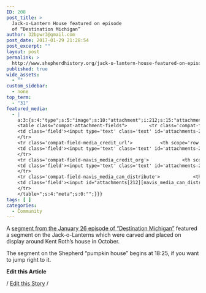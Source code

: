```yaml
---
ID: 208
post_title: >
  Jack-o-Lantern House featured on episode
  of “Destination Michigan”
author: 32bpwr3@gmail.com
post_date: 2017-01-29 21:28:54
post_excerpt: ""
layout: post
permalink: >
  http://www.shepherdhistory.org/jack-o-lantern-house-featured-on-episode-of-destination-michigan/
published: true
wide_assets:
  - ""
custom_sidebar:
  - none
top_term:
  - "31"
featured_media:
  - |
    a:3:{s:4:"type";s:5:"image";s:10:"attachment";i:212;s:15:"attachment_data";a:33:{s:2:"id";i:212;s:5:"title";s:12:"IMG_1609_595";s:8:"filename";s:16:"IMG_1609_595.jpg";s:3:"url";s:74:"http://www.shepherdhistory.org/wp-content/uploads/2017/01/IMG_1609_595.jpg";s:4:"link";s:109:"http://www.shepherdhistory.org/jack-o-lantern-house-featured-on-episode-of-destination-michigan/img_1609_595/";s:3:"alt";s:0:"";s:6:"author";s:1:"1";s:11:"description";s:0:"";s:7:"caption";s:0:"";s:4:"name";s:12:"img_1609_595";s:6:"status";s:7:"inherit";s:10:"uploadedTo";i:208;s:4:"date";i:1485730814000;s:8:"modified";i:1485730814000;s:9:"menuOrder";i:0;s:4:"mime";s:10:"image/jpeg";s:4:"type";s:5:"image";s:7:"subtype";s:4:"jpeg";s:4:"icon";s:67:"http://www.shepherdhistory.org/wp-includes/images/media/default.png";s:13:"dateFormatted";s:16:"January 29, 2017";s:6:"nonces";a:3:{s:6:"update";s:10:"990895942e";s:6:"delete";s:10:"99908b397f";s:4:"edit";s:10:"1040a41289";}s:8:"editLink";s:69:"http://www.shepherdhistory.org/wp-admin/post.php?post=212&action=edit";s:4:"meta";b:0;s:10:"authorName";s:17:"32bpwr3@gmail.com";s:14:"uploadedToLink";s:69:"http://www.shepherdhistory.org/wp-admin/post.php?post=208&action=edit";s:15:"uploadedToTitle";s:70:"Jack-o-Lantern House featured on episode of “Destination Michigan”";s:15:"filesizeInBytes";i:140826;s:21:"filesizeHumanReadable";s:6:"138 KB";s:6:"height";i:793;s:5:"width";i:595;s:11:"orientation";s:8:"portrait";s:5:"sizes";a:3:{s:9:"thumbnail";a:4:{s:6:"height";i:140;s:5:"width";i:140;s:3:"url";s:82:"http://www.shepherdhistory.org/wp-content/uploads/2017/01/IMG_1609_595-140x140.jpg";s:11:"orientation";s:9:"landscape";}s:6:"medium";a:4:{s:6:"height";i:448;s:5:"width";i:336;s:3:"url";s:82:"http://www.shepherdhistory.org/wp-content/uploads/2017/01/IMG_1609_595-336x448.jpg";s:11:"orientation";s:8:"portrait";}s:4:"full";a:4:{s:3:"url";s:74:"http://www.shepherdhistory.org/wp-content/uploads/2017/01/IMG_1609_595.jpg";s:6:"height";i:793;s:5:"width";i:595;s:11:"orientation";s:8:"portrait";}}s:6:"compat";a:2:{s:4:"item";s:1710:"<input type="hidden" name="attachments[212][menu_order]" value="0" /><p class="media-types media-types-required-info">Required fields are marked <span class="required">*</span></p>
    <table class="compat-attachment-fields">		<tr class='compat-field-media_credit'>			<th scope='row' class='label'><label for='attachments-212-media_credit'><span class='alignleft'>Credit</span><br class='clear' /></label></th>
    <td class='field'><input type='text' class='text' id='attachments-212-media_credit' name='attachments[212][media_credit]' value=''  /></td>
    </tr>
    <tr class='compat-field-media_credit_url'>			<th scope='row' class='label'><label for='attachments-212-media_credit_url'><span class='alignleft'>Credit URL</span><br class='clear' /></label></th>
    <td class='field'><input type='text' class='text' id='attachments-212-media_credit_url' name='attachments[212][media_credit_url]' value=''  /></td>
    </tr>
    <tr class='compat-field-navis_media_credit_org'>			<th scope='row' class='label'><label for='attachments-212-navis_media_credit_org'><span class='alignleft'>Organization</span><br class='clear' /></label></th>
    <td class='field'><input type='text' class='text' id='attachments-212-navis_media_credit_org' name='attachments[212][navis_media_credit_org]' value=''  /></td>
    </tr>
    <tr class='compat-field-navis_media_can_distribute'>			<th scope='row' class='label'><label for='attachments-212-navis_media_can_distribute'><span class='alignleft'>Can<br />distribute?</span><br class='clear' /></label></th>
    <td class='field'><input id="attachments[212][navis_media_can_distribute]" name="attachments[212][navis_media_can_distribute]" type="checkbox" value="1"  /></td>
    </tr>
    </table>";s:4:"meta";s:0:"";}}}
tags: [ ]
categories:
  - Community
---
```

A <a href="http://video.wcmu.org/video/2365940438/">segment from the January 26 episode of “Destination Michigan”</a> featured a segment on the Jack-o-Lanterns which were carved and placed on display around Kent Roth’s house in October.

The segment on the Shepherd “pumpkin house” begins at 18:25, if you want to jump right to it.

<strong>Edit this Article</strong>

/ <a href="https://www.penflip.com/shepherdonlinehq/pumpkincarving?invite=Njt1QvKa">Edit this Story</a> /